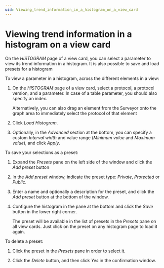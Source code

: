 ```yaml
---
uid: Viewing_trend_information_in_a_histogram_on_a_view_card
---
```


# Viewing trend information in a histogram on a view card

On the *HISTOGRAM* page of a view card, you can select a parameter to view its trend information in a histogram. It is also possible to save and load presets for a histogram

To view a parameter in a histogram, across the different elements in a view:

1. On the *HISTOGRAM* page of a view card, select a protocol, a protocol version, and a parameter. In case of a table parameter, you should also specify an index.

    Alternatively, you can also drag an element from the Surveyor onto the graph area to immediately select the protocol of that element

1. Click *Load Histogram*.

1. Optionally, in the *Advanced* section at the bottom, you can specify a custom *Interval width* and value range (*Minimum value* and *Maximum value*), and click *Apply*.

To save your selections as a preset:

1. Expand the *Presets* pane on the left side of the window and click the *Add preset* button

1. In the *Add preset* window, indicate the preset type: *Private*, *Protected* or *Public*.

1. Enter a name and optionally a description for the preset, and click the *Add preset* button at the bottom of the window.

1. Configure the histogram in the pane at the bottom and click the *Save* button in the lower right corner.

    The preset will be available in the list of presets in the *Presets* pane on all view cards. Just click on the preset on any histogram page to load it again.

To delete a preset:

1. Click the preset in the *Presets* pane in order to select it.

1. Click the *Delete* button, and then click *Yes* in the confirmation window.
